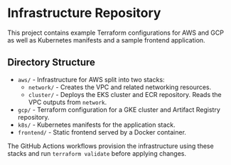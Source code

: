 # Infrastructure Repository

This project contains example Terraform configurations for AWS and GCP as well as Kubernetes manifests and a sample frontend application.

## Directory Structure

- `aws/` - Infrastructure for AWS split into two stacks:
  - `network/` - Creates the VPC and related networking resources.
  - `cluster/` - Deploys the EKS cluster and ECR repository. Reads the VPC outputs from `network`.
- `gcp/` - Terraform configuration for a GKE cluster and Artifact Registry repository.
- `k8s/` - Kubernetes manifests for the application stack.
- `frontend/` - Static frontend served by a Docker container.

The GitHub Actions workflows provision the infrastructure using these stacks and run `terraform validate` before applying changes.
